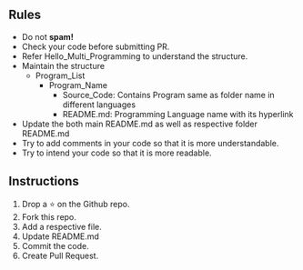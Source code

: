 ## Rules
* Do not <b>spam!</b>
* Check your code before submitting PR.
* Refer Hello_Multi_Programming to understand the structure.
* Maintain the structure 
  - Program_List
    - Program_Name
      - Source_Code: Contains Program same as folder name in different languages
      - README.md: Programming Language name with its hyperlink
* Update the both main README.md as well as respective folder README.md
* Try to add comments in your code so that it is more understandable.
* Try to intend your code so that it is more readable.

## Instructions
1. Drop a ⭐ on the Github repo.
2. Fork this repo.
3. Add a respective file.
4. Update README.md
5. Commit the code.
6. Create Pull Request.
